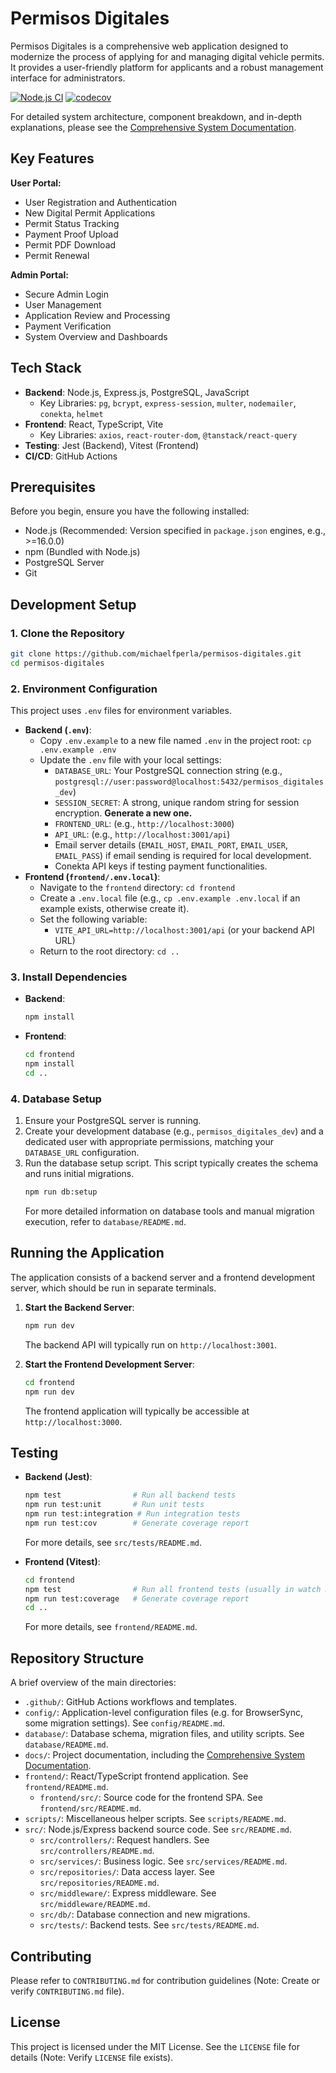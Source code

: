# Permisos Digitales

Permisos Digitales is a comprehensive web application designed to modernize the process of applying for and managing digital vehicle permits. It provides a user-friendly platform for applicants and a robust management interface for administrators.

[![Node.js CI](https://github.com/michaelfperla/permisos-digitales/actions/workflows/node-tests.yml/badge.svg)](https://github.com/michaelfperla/permisos-digitales/actions/workflows/node-tests.yml)
[![codecov](https://codecov.io/gh/michaelfperla/permisos-digitales/branch/main/graph/badge.svg)](https://codecov.io/gh/michaelfperla/permisos-digitales)

For detailed system architecture, component breakdown, and in-depth explanations, please see the [Comprehensive System Documentation](docs/PROJECT_DOCUMENTATION.md).

## Key Features

**User Portal:**
*   User Registration and Authentication
*   New Digital Permit Applications
*   Permit Status Tracking
*   Payment Proof Upload
*   Permit PDF Download
*   Permit Renewal

**Admin Portal:**
*   Secure Admin Login
*   User Management
*   Application Review and Processing
*   Payment Verification
*   System Overview and Dashboards

## Tech Stack

*   **Backend**: Node.js, Express.js, PostgreSQL, JavaScript
    *   Key Libraries: `pg`, `bcrypt`, `express-session`, `multer`, `nodemailer`, `conekta`, `helmet`
*   **Frontend**: React, TypeScript, Vite
    *   Key Libraries: `axios`, `react-router-dom`, `@tanstack/react-query`
*   **Testing**: Jest (Backend), Vitest (Frontend)
*   **CI/CD**: GitHub Actions

## Prerequisites

Before you begin, ensure you have the following installed:
*   Node.js (Recommended: Version specified in `package.json` engines, e.g., >=16.0.0)
*   npm (Bundled with Node.js)
*   PostgreSQL Server
*   Git

## Development Setup

### 1. Clone the Repository
```bash
git clone https://github.com/michaelfperla/permisos-digitales.git
cd permisos-digitales
```

### 2. Environment Configuration

This project uses `.env` files for environment variables.

*   **Backend (`.env`)**:
    *   Copy `.env.example` to a new file named `.env` in the project root: `cp .env.example .env`
    *   Update the `.env` file with your local settings:
        *   `DATABASE_URL`: Your PostgreSQL connection string (e.g., `postgresql://user:password@localhost:5432/permisos_digitales_dev`)
        *   `SESSION_SECRET`: A strong, unique random string for session encryption. **Generate a new one.**
        *   `FRONTEND_URL`: (e.g., `http://localhost:3000`)
        *   `API_URL`: (e.g., `http://localhost:3001/api`)
        *   Email server details (`EMAIL_HOST`, `EMAIL_PORT`, `EMAIL_USER`, `EMAIL_PASS`) if email sending is required for local development.
        *   Conekta API keys if testing payment functionalities.
*   **Frontend (`frontend/.env.local`)**:
    *   Navigate to the `frontend` directory: `cd frontend`
    *   Create a `.env.local` file (e.g., `cp .env.example .env.local` if an example exists, otherwise create it).
    *   Set the following variable:
        *   `VITE_API_URL=http://localhost:3001/api` (or your backend API URL)
    *   Return to the root directory: `cd ..`

### 3. Install Dependencies

*   **Backend**:
    ```bash
    npm install
    ```
*   **Frontend**:
    ```bash
    cd frontend
    npm install
    cd ..
    ```

### 4. Database Setup

1.  Ensure your PostgreSQL server is running.
2.  Create your development database (e.g., `permisos_digitales_dev`) and a dedicated user with appropriate permissions, matching your `DATABASE_URL` configuration.
3.  Run the database setup script. This script typically creates the schema and runs initial migrations.
    ```bash
    npm run db:setup
    ```
    For more detailed information on database tools and manual migration execution, refer to `database/README.md`.

## Running the Application

The application consists of a backend server and a frontend development server, which should be run in separate terminals.

1.  **Start the Backend Server**:
    ```bash
    npm run dev
    ```
    The backend API will typically run on `http://localhost:3001`.

2.  **Start the Frontend Development Server**:
    ```bash
    cd frontend
    npm run dev
    ```
    The frontend application will typically be accessible at `http://localhost:3000`.

## Testing

*   **Backend (Jest)**:
    ```bash
    npm test                # Run all backend tests
    npm run test:unit       # Run unit tests
    npm run test:integration # Run integration tests
    npm run test:cov        # Generate coverage report
    ```
    For more details, see `src/tests/README.md`.

*   **Frontend (Vitest)**:
    ```bash
    cd frontend
    npm test                # Run all frontend tests (usually in watch mode by default with Vitest)
    npm run test:coverage   # Generate coverage report
    cd ..
    ```
    For more details, see `frontend/README.md`.

## Repository Structure

A brief overview of the main directories:

*   `.github/`: GitHub Actions workflows and templates.
*   `config/`: Application-level configuration files (e.g. for BrowserSync, some migration settings). See `config/README.md`.
*   `database/`: Database schema, migration files, and utility scripts. See `database/README.md`.
*   `docs/`: Project documentation, including the [Comprehensive System Documentation](docs/PROJECT_DOCUMENTATION.md).
*   `frontend/`: React/TypeScript frontend application. See `frontend/README.md`.
    *   `frontend/src/`: Source code for the frontend SPA. See `frontend/src/README.md`.
*   `scripts/`: Miscellaneous helper scripts. See `scripts/README.md`.
*   `src/`: Node.js/Express backend source code. See `src/README.md`.
    *   `src/controllers/`: Request handlers. See `src/controllers/README.md`.
    *   `src/services/`: Business logic. See `src/services/README.md`.
    *   `src/repositories/`: Data access layer. See `src/repositories/README.md`.
    *   `src/middleware/`: Express middleware. See `src/middleware/README.md`.
    *   `src/db/`: Database connection and new migrations.
    *   `src/tests/`: Backend tests. See `src/tests/README.md`.

## Contributing

Please refer to `CONTRIBUTING.md` for contribution guidelines (Note: Create or verify `CONTRIBUTING.md` file).

## License

This project is licensed under the MIT License. See the `LICENSE` file for details (Note: Verify `LICENSE` file exists).